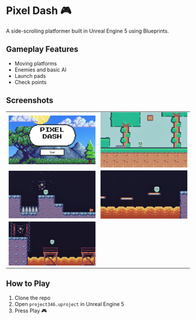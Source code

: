 # Pixel Dash 🎮

A side-scrolling platformer built in Unreal Engine 5 using Blueprints.

## Gameplay Features
- Moving platforms
- Enemies and basic AI
- Launch pads
- Check points

## Screenshots
<table>
  <tr>
    <td><img src="img/Screenshot 2025-08-04 200304.png" alt="Gameplay Screenshot 1" width="400"/></td>
    <td><img src="img/img1.png" alt="Gameplay Screenshot 1" width="400"/></td>
  </tr>
  <tr>
    <td><img src="img/img2.png" alt="Gameplay Screenshot 2" width="400"/></td>
    <td><img src="img/img3.png" alt="Gameplay Screenshot 3" width="400"/></td>
  </tr>
    <tr>
    <td><img src="img/img4.png" alt="Gameplay Screenshot 4" width="400"/></td>
  </tr>
</table>


## How to Play
1. Clone the repo
2. Open `project346.uproject` in Unreal Engine 5
3. Press Play 🎮
